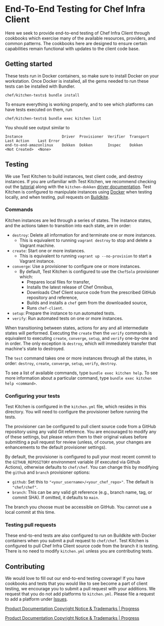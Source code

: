 # End-To-End Testing for Chef Infra Client

Here we seek to provide end-to-end testing of Chef Infra Client through cookbooks which exercise many of the available resources, providers, and common patterns. The cookbooks here are designed to ensure certain capabilities remain functional with updates to the client code base.

## Getting started

These tests run in Docker containers, so make sure to install Docker on your workstation. Once Docker is installed, all the gems needed to run these tests can be installed with Bundler.

```shell
chef/kitchen-tests$ bundle install
```

To ensure everything is working properly, and to see which platforms can have tests executed on them, run

```shell
chef/kitchen-tests$ bundle exec kitchen list
```

You should see output similar to

```shell
Instance                  Driver  Provisioner  Verifier  Transport  Last Action    Last Error
end-to-end-amazonlinux    Dokken  Dokken       Inspec    Dokken     <Not Created>  <None>
```

## Testing

We use Test Kitchen to build instances, test client code, and destroy instances. If you are unfamiliar with Test Kitchen, we recommend checking out the [tutorial](http://kitchen.ci/) along with the `kitchen-dokken` [driver documentation](https://github.com/someara/kitchen-dokken). Test Kitchen is configured to manipulate instances using [Docker](https://www.docker.com/) when testing locally, and when testing, pull requests on [Buildkite](https://buildkite.com/chef-oss/chef-chef-main-verify).

### Commands

Kitchen instances are led through a series of states. The instance states, and the actions taken to transition into each state, are in order:

- `destroy`: Delete all information for and terminate one or more instances.
	- This is equivalent to running `vagrant destroy` to stop and delete a Vagrant machine.
- `create`: Start one or more instances.
	- This is equivalent to running `vagrant up --no-provision` to start a Vagrant instance.
- `converge`: Use a provisioner to configure one or more instances.
  - By default, Test Kitchen is configured to use the `ChefSolo` provisioner which:
    - Prepares local files for transfer,
    - Installs the latest release of Chef Omnibus,
    - Downloads Chef Client source code from the prescribed GitHub repository and reference,
    - Builds and installs a `chef` gem from the downloaded source,
    - Runs `chef-client`.
- `setup`: Prepare the instance to run automated tests.
- `verify`: Run automated tests on one or more instances.

When transitioning between states, actions for any and all intermediate states will performed. Executing the `create` then the `verify` commands is equivalent to executing `create`, `converge`, `setup`, and `verify` one-by-one and in order. The only exception is `destroy`, which will immediately transfer that machine's state to destroyed.

The `test` command takes one or more instances through all the states, in order: `destroy`, `create`, `converge`, `setup`, `verify`, `destroy`.

To see a list of available commands, type `bundle exec kitchen help`. To see more information about a particular command, type `bundle exec kitchen help <command>`.

### Configuring your tests

Test Kitchen is configured in the `kitchen.yml` file, which resides in this directory. You will need to configure the provisioner before running the tests.

The provisioner can be configured to pull client source code from a GitHub repository using any valid Git reference. You are encouraged to modify any of these settings, but please return them to their original values before submitting a pull request for review (unless, of course, your changes are enhancements to the default provisioner settings).

By default, the provisioner is configured to pull your most recent commit to the `GITHUB_REPOSITORY` environment variable (if executed via Github Actions), otherwise defaults to `chef/chef`. You can change this by modifying the `github` and `branch` provisioner options:

- `github`: Set this to `"<your_username>/<your_chef_repo>"`. The default is `"chef/chef"`.
- `branch`: This can be any valid git reference (e.g., branch name, tag, or commit SHA). If omitted, it defaults to `main`.

The branch you choose must be accessible on GitHub. You cannot use a local commit at this time.

### Testing pull requests

These end-to-end tests are also configured to run on Buildkite with Docker containers when you submit a pull request to `chef/chef`. Test Kitchen is configured to pull Chef Infra Client source code from the branch it is testing. There is no need to modify `kitchen.yml` unless you are contributing tests.

## Contributing

We would love to fill out our end-to-end testing coverage! If you have cookbooks and tests that you would like to see become a part of client testing, we encourage you to submit a pull request with your additions. We request that you do not add platforms to `kitchen.yml`. Please file a request to add a platform under [Issues](https://github.com/chef/chef/issues).

[Product Documentation Copyright Notice & Trademarks | Progress](https://www.progress.com/legal/documentation-copyright)

[Product Documentation Copyright Notice & Trademarks | Progress](https://www.progress.com/legal/documentation-copyright)

